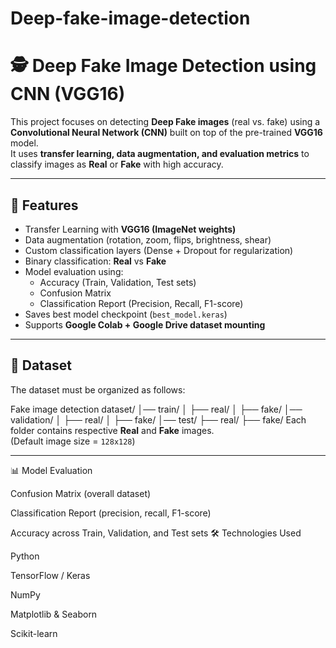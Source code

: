 # Deep-fake-image-detection

# 🕵️ Deep Fake Image Detection using CNN (VGG16)

This project focuses on detecting **Deep Fake images** (real vs. fake) using a **Convolutional Neural Network (CNN)** built on top of the pre-trained **VGG16** model.  
It uses **transfer learning, data augmentation, and evaluation metrics** to classify images as **Real** or **Fake** with high accuracy.

---

## 📌 Features
- Transfer Learning with **VGG16 (ImageNet weights)**
- Data augmentation (rotation, zoom, flips, brightness, shear)
- Custom classification layers (Dense + Dropout for regularization)
- Binary classification: **Real** vs **Fake**
- Model evaluation using:
  - Accuracy (Train, Validation, Test sets)
  - Confusion Matrix
  - Classification Report (Precision, Recall, F1-score)
- Saves best model checkpoint (`best_model.keras`)
- Supports **Google Colab + Google Drive dataset mounting**

---

## 📂 Dataset
The dataset must be organized as follows:

Fake image detection dataset/
│── train/
│ ├── real/
│ ├── fake/
│── validation/
│ ├── real/
│ ├── fake/
│── test/
├── real/
├── fake/
Each folder contains respective **Real** and **Fake** images.  
(Default image size = `128x128`)

---
📊 Model Evaluation

Confusion Matrix (overall dataset)

Classification Report (precision, recall, F1-score)

Accuracy across Train, Validation, and Test sets
🛠 Technologies Used

Python

TensorFlow / Keras

NumPy

Matplotlib & Seaborn

Scikit-learn
